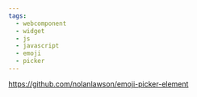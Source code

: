```yaml
---
tags:
  - webcomponent
  - widget
  - js
  - javascript
  - emoji
  - picker
---
```

https://github.com/nolanlawson/emoji-picker-element